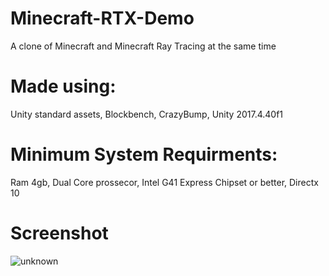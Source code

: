 # Minecraft-RTX-Demo

A clone of Minecraft and Minecraft Ray Tracing at the same time

# Made using:

Unity standard assets,
Blockbench,
CrazyBump,
Unity 2017.4.40f1

# Minimum System Requirments:

Ram 4gb,
Dual Core prossecor,
Intel G41 Express Chipset or better,
Directx 10
# Screenshot

![unknown](https://user-images.githubusercontent.com/83266075/166500500-5d2e4187-1c0b-4db7-a6ff-b1c65dcc8a63.png)
